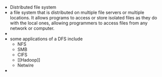 - Distributed file system
- a file system that is distributed on multiple file servers or multiple locations. It allows programs to access or store isolated files as they do with the local ones, allowing programmers to access files from any network or computer.
-
- some applications of a DFS include
	- NFS
	- SMB
	- CIFS
	- [[Hadoop]]
	- Netwire
-